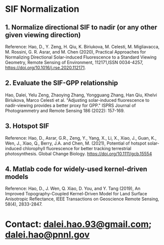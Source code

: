 # SIF Normalization
 ## 1. Normalize directional SIF to nadir (or any other given viewing direction)
 Reference: Hao, D., Y. Zeng, H. Qiu, K. Biriukova, M. Celesti, M. Migliavacca, M. Rossini, G. R. Asrar, and M. Chen (2020), Practical Approaches for Normalizing Directional Solar-induced Fluorescence to a Standard Viewing Geometry, Remote Sensing of Environment, 112171,ISSN 0034-4257, https://doi.org/10.1016/j.rse.2020.112171.

 ## 2. Evaluate the SIF-GPP relationship
  Hao, Dalei, Yelu Zeng, Zhaoying Zhang, Yongguang Zhang, Han Qiu, Khelvi Biriukova, Marco Celesti et al. "Adjusting solar-induced fluorescence to nadir-viewing provides a better proxy for GPP." ISPRS Journal of Photogrammetry and Remote Sensing 186 (2022): 157-169.
 ## 3. Hotspot SIF
 Reference: Hao, D., Asrar, G.R., Zeng, Y., Yang, X., Li, X., Xiao, J., Guan, K., Wen, J., Xiao, Q., Berry, J.A. and Chen, M. (2021), Potential of hotspot solar‐induced chlorophyll fluorescence for better tracking terrestrial photosynthesis. Global Change Biology. https://doi.org/10.1111/gcb.15554
 ## 4. Matlab code for widely-used kernel-driven models
 Reference: Hao, D., J. Wen, Q. Xiao, D. You, and Y. Tang (2019), An Improved Topography-Coupled Kernel-Driven Model for Land Surface Anisotropic Reflectance, IEEE Transactions on Geoscience Remote Sensing, 58(4), 2833-2847.
# Contact: dalei.hao.93@gmail.com; dalei.hao@pnnl.gov

